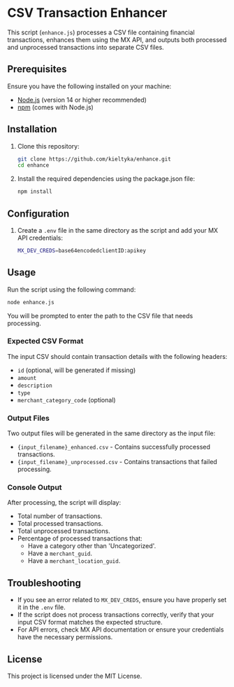 # CSV Transaction Enhancer

This script (`enhance.js`) processes a CSV file containing financial transactions, enhances them using the MX API, and outputs both processed and unprocessed transactions into separate CSV files.

## Prerequisites

Ensure you have the following installed on your machine:
- [Node.js](https://nodejs.org/) (version 14 or higher recommended)
- [npm](https://www.npmjs.com/) (comes with Node.js)

## Installation

1. Clone this repository:
   ```sh
   git clone https://github.com/kieltyka/enhance.git
   cd enhance
   ```
2. Install the required dependencies using the package.json file:
   ```sh
   npm install
   ```

## Configuration

1. Create a `.env` file in the same directory as the script and add your MX API credentials:
   ```sh
   MX_DEV_CREDS=base64encodedclientID:apikey
   ```

## Usage

Run the script using the following command:
```sh
node enhance.js
```

You will be prompted to enter the path to the CSV file that needs processing.

### Expected CSV Format
The input CSV should contain transaction details with the following headers:
- `id` (optional, will be generated if missing)
- `amount`
- `description`
- `type`
- `merchant_category_code` (optional)

### Output Files
Two output files will be generated in the same directory as the input file:
- `{input_filename}_enhanced.csv` - Contains successfully processed transactions.
- `{input_filename}_unprocessed.csv` - Contains transactions that failed processing.

### Console Output
After processing, the script will display:
- Total number of transactions.
- Total processed transactions.
- Total unprocessed transactions.
- Percentage of processed transactions that:
  - Have a category other than 'Uncategorized'.
  - Have a `merchant_guid`.
  - Have a `merchant_location_guid`.

## Troubleshooting
- If you see an error related to `MX_DEV_CREDS`, ensure you have properly set it in the `.env` file.
- If the script does not process transactions correctly, verify that your input CSV format matches the expected structure.
- For API errors, check MX API documentation or ensure your credentials have the necessary permissions.

## License
This project is licensed under the MIT License.

